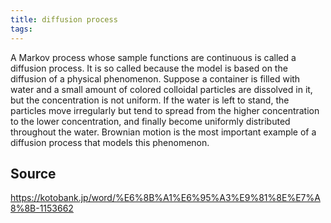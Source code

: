 ```yaml
---
title: diffusion process
tags: 
---
```


A Markov process whose sample functions are continuous is called a diffusion process. It is so called because the model is based on the diffusion of a physical phenomenon. Suppose a container is filled with water and a small amount of colored colloidal particles are dissolved in it, but the concentration is not uniform. If the water is left to stand, the particles move irregularly but tend to spread from the higher concentration to the lower concentration, and finally become uniformly distributed throughout the water. Brownian motion is the most important example of a diffusion process that models this phenomenon.

## Source
https://kotobank.jp/word/%E6%8B%A1%E6%95%A3%E9%81%8E%E7%A8%8B-1153662